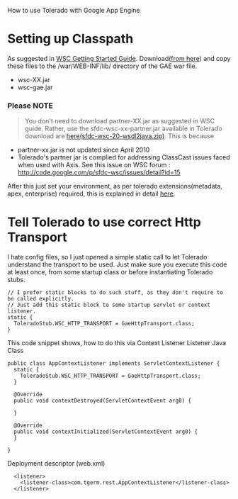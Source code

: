 How to use Tolerado with Google App Engine

# Setting up Classpath #

As suggested in [WSC Getting Started Guide](http://code.google.com/p/sfdc-wsc/wiki/WscFromGae). Download([from here](http://code.google.com/p/sfdc-wsc/downloads/list)) and copy these files to the /war/WEB-INF/lib/ directory of the GAE war file.
  * wsc-XX.jar
  * wsc-gae.jar

### Please NOTE ###
> You don't need to download partner-XX.jar as suggested in WSC guide. Rather, use the sfdc-wsc-xx-partner.jar available in Tolerado download are [here(sfdc-wsc-20-wsdl2java.zip)](http://code.google.com/p/tolerado-sfdc-wsc-apis/downloads/list). This is because
  * partner-xx.jar is not updated since April 2010
  * Tolerado's partner jar is complied for addressing ClassCast issues faced when used with Axis. See this issue on WSC forum : http://code.google.com/p/sfdc-wsc/issues/detail?id=15

After this just set your environment, as per tolerado extensions(metadata, apex, enterprise) required, this is explained in detail [here](http://code.google.com/p/tolerado-sfdc-wsc-apis/wiki/GettingStartedGuide).

# Tell Tolerado to use correct Http Transport #
I hate config files, so I just opened a simple static call to let Tolerado understand the transport to be used. Just make sure you execute this code at least once, from some startup class or before instantiating Tolerado stubs.

```
// I prefer static blocks to do such stuff, as they don't require to be called explicitly.
// Just add this static block to some startup servlet or context listener.
static {
  ToleradoStub.WSC_HTTP_TRANSPORT = GaeHttpTransport.class;
}
```

This code snippet shows, how to do this via Context Listener
Listener Java Class
```
public class AppContextListener implements ServletContextListener {
  static {
    ToleradoStub.WSC_HTTP_TRANSPORT = GaeHttpTransport.class;
  }
  
  @Override
  public void contextDestroyed(ServletContextEvent arg0) {

  }

  @Override
  public void contextInitialized(ServletContextEvent arg0) {
  }

}
```

Deployment descriptor (web.xml)

```
  <listener>
    <listener-class>com.tgerm.rest.AppContextListener</listener-class>
  </listener>

```